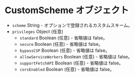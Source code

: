 # CustomScheme オブジェクト

* `scheme` String - オプションで登録されるカスタムスキーム。
* `privileges` Object (任意)
  * `standard` Boolean (任意) - 省略値は false。
  * `secure` Boolean (任意) - 省略値は false。
  * `bypassCSP` Boolean (任意) - 省略値は false。
  * `allowServiceWorkers` Boolean (任意) - 省略値は false。
  * `supportFetchAPI` Boolean (任意) - 省略値は false。
  * `corsEnabled` Boolean (任意) - 省略値は false。
